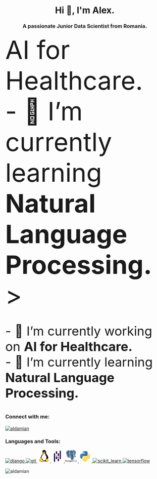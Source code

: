 <h1 align="center">Hi 👋, I'm Alex.</h1>
<h3 align="center">A passionate Junior Data Scientist from Romania.</h3>
<span style="font-size:80px;"
- 🔭 I’m currently working on <strong>AI for Healthcare.</strong><br>
- 🌱 I’m currently learning <strong>Natural Language Processing.</strong>
>
</span>

<p style="font-size:40px;">- 🔭 I’m currently working on <strong>AI for Healthcare.</strong><br>
- 🌱 I’m currently learning <strong>Natural Language Processing.</strong></p>

<h3 align="left">Connect with me:</h3>

<p align="left">
   <a href="https://linkedin.com/in/aldamian" target="blank"><img align="center" src="https://raw.githubusercontent.com/rahuldkjain/github-profile-readme-generator/master/src/images/icons/Social/linked-in-alt.svg" alt="aldamian" height="30" width="40" />
   </a> 
</p>

<h3 align="left">Languages and Tools:</h3>
<p align="left"> 
   <a href="https://www.djangoproject.com/" target="_blank" rel="noreferrer"> <img src="https://cdn.worldvectorlogo.com/logos/django.svg" alt="django" width="40" height="40"/> 
   </a> 
   <a href="https://git-scm.com/" target="_blank" rel="noreferrer"> <img src="https://www.vectorlogo.zone/logos/git-scm/git-scm-icon.svg" alt="git" width="40" height="40"/> 
   </a> 
   <a href="https://www.linux.org/" target="_blank" rel="noreferrer"> <img src="https://raw.githubusercontent.com/devicons/devicon/master/icons/linux/linux-original.svg" alt="linux" width="40" height="40"/> 
   </a> 
   <a href="https://pandas.pydata.org/" target="_blank" rel="noreferrer"> <img src="https://raw.githubusercontent.com/devicons/devicon/2ae2a900d2f041da66e950e4d48052658d850630/icons/pandas/pandas-original.svg" alt="pandas" width="40" height="40"/> 
   </a> 
   <a href="https://www.postgresql.org" target="_blank" rel="noreferrer"> <img src="https://raw.githubusercontent.com/devicons/devicon/master/icons/postgresql/postgresql-original-wordmark.svg" alt="postgresql" width="40" height="40"/> </a> 
   <a href="https://www.python.org" target="_blank" rel="noreferrer"> <img src="https://raw.githubusercontent.com/devicons/devicon/master/icons/python/python-original.svg" alt="python" width="40" height="40"/> </a> <a href="https://scikit-learn.org/" target="_blank" rel="noreferrer"> <img src="https://upload.wikimedia.org/wikipedia/commons/0/05/Scikit_learn_logo_small.svg" alt="scikit_learn" width="40" height="40"/> 
   </a> 
   <a href="https://www.tensorflow.org" target="_blank" rel="noreferrer"> <img src="https://www.vectorlogo.zone/logos/tensorflow/tensorflow-icon.svg" alt="tensorflow" width="40" height="40"/> 
   </a> 
</p>
<p><img align="center" src="https://github-readme-stats.vercel.app/api/top-langs?username=aldamian&show_icons=true&locale=en&layout=compact" alt="aldamian" /></p>
